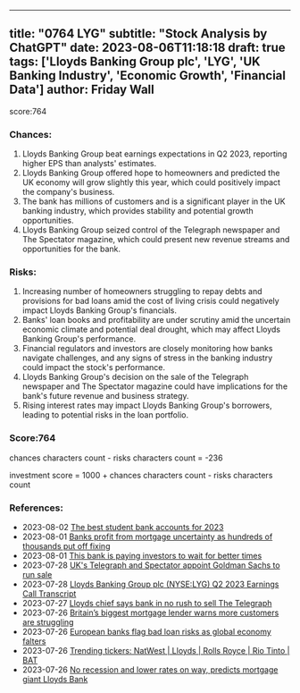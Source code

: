 
---
title: "0764 LYG"
subtitle: "Stock Analysis by ChatGPT"
date: 2023-08-06T11:18:18
draft: true
tags: ['Lloyds Banking Group plc', 'LYG', 'UK Banking Industry', 'Economic Growth', 'Financial Data']
author: Friday Wall
---

score:764
### Chances:
1. Lloyds Banking Group beat earnings expectations in Q2 2023, reporting higher EPS than analysts' estimates.
2. Lloyds Banking Group offered hope to homeowners and predicted the UK economy will grow slightly this year, which could positively impact the company's business.
3. The bank has millions of customers and is a significant player in the UK banking industry, which provides stability and potential growth opportunities.
4. Lloyds Banking Group seized control of the Telegraph newspaper and The Spectator magazine, which could present new revenue streams and opportunities for the bank.
### Risks:
1. Increasing number of homeowners struggling to repay debts and provisions for bad loans amid the cost of living crisis could negatively impact Lloyds Banking Group's financials.
2. Banks' loan books and profitability are under scrutiny amid the uncertain economic climate and potential deal drought, which may affect Lloyds Banking Group's performance.
3. Financial regulators and investors are closely monitoring how banks navigate challenges, and any signs of stress in the banking industry could impact the stock's performance.
4. Lloyds Banking Group's decision on the sale of the Telegraph newspaper and The Spectator magazine could have implications for the bank's future revenue and business strategy.
5. Rising interest rates may impact Lloyds Banking Group's borrowers, leading to potential risks in the loan portfolio.
### Score:764
chances characters count - risks characters count = -236

investment score = 1000 + chances characters count - risks characters count
### References:
- 2023-08-02 [The best student bank accounts for 2023](https://uk.finance.yahoo.com/news/best-student-bank-accounts-2023-080000865.html?.tsrc=rss)
- 2023-08-01 [Banks profit from mortgage uncertainty as hundreds of thousands put off fixing](https://uk.finance.yahoo.com/news/banks-profit-mortgage-uncertainty-hundreds-105332206.html?.tsrc=rss)
- 2023-08-01 [This bank is paying investors to wait for better times](https://uk.finance.yahoo.com/news/bank-paying-investors-wait-better-050000006.html?.tsrc=rss)
- 2023-07-28 [UK's Telegraph and Spectator appoint Goldman Sachs to run sale](https://finance.yahoo.com/news/uks-telegraph-spectator-appoint-goldman-130324389.html?.tsrc=rss)
- 2023-07-28 [Lloyds Banking Group plc (NYSE:LYG) Q2 2023 Earnings Call Transcript](https://finance.yahoo.com/news/lloyds-banking-group-plc-nyse-164820475.html?.tsrc=rss)
- 2023-07-27 [Lloyds chief says bank in no rush to sell The Telegraph](https://www.telegraph.co.uk/business/2023/07/26/lloyds-chief-decision-seize-telegraph/?.tsrc=rss)
- 2023-07-26 [Britain’s biggest mortgage lender warns more customers are struggling](https://www.telegraph.co.uk/business/2023/07/26/lloyds-bank-warns-mortgage-customers-are-suffering/?.tsrc=rss)
- 2023-07-26 [European banks flag bad loan risks as global economy falters](https://finance.yahoo.com/news/european-banks-flag-bad-loan-111039464.html?.tsrc=rss)
- 2023-07-26 [Trending tickers: NatWest | Lloyds | Rolls Royce | Rio Tinto | BAT](https://uk.finance.yahoo.com/news/trending-tickers-natwest-lloyds-rolls-royce-rio-tinto-bat-095243199.html?.tsrc=rss)
- 2023-07-26 [No recession and lower rates on way, predicts mortgage giant Lloyds Bank](https://www.standard.co.uk/business/lloyds-bank-recession-mortgage-alison-rose-charlie-nunn-b1096674.html?.tsrc=rss)


                